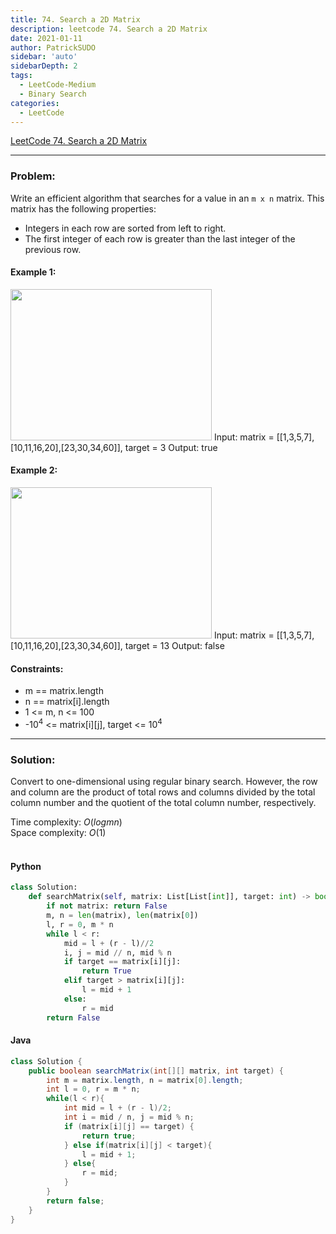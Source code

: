 ```yaml
---
title: 74. Search a 2D Matrix
description: leetcode 74. Search a 2D Matrix
date: 2021-01-11
author: PatrickSUDO
sidebar: 'auto'
sidebarDepth: 2
tags: 
  - LeetCode-Medium
  - Binary Search
categories:
  - LeetCode
---
```

[LeetCode 74. Search a 2D Matrix](https://leetcode.com/problems/search-a-2d-matrix/)

---
### Problem: <br/>

Write an efficient algorithm that searches for a value in an `m x n` matrix. This matrix has the following properties:

- Integers in each row are sorted from left to right.
- The first integer of each row is greater than the last integer of the previous row.


#### Example 1:
<img alt="" src="https://assets.leetcode.com/uploads/2020/10/05/mat.jpg" style="width: 322px; height: 242px;">
    Input: matrix = [[1,3,5,7],[10,11,16,20],[23,30,34,60]], target = 3
    Output: true

#### Example 2:
<img alt="" src="https://assets.leetcode.com/uploads/2020/10/05/mat2.jpg" style="width: 322px; height: 242px;">
    Input: matrix = [[1,3,5,7],[10,11,16,20],[23,30,34,60]], target = 13
    Output: false


#### Constraints:

- m == matrix.length
- n == matrix[i].length
- 1 <= m, n <= 100
- -10<sup>4</sup> <= matrix[i][j], target <= 10<sup>4</sup>


---
### Solution: <br/>

Convert to one-dimensional using regular binary search. However, the row and column are the product of total rows and columns divided by the total column number and the quotient of the total column number, respectively.

Time complexity: $O(logmn)$</br>
Space complexity: $O(1)$ 
</br>
</br>

#### Python
```python
class Solution:
    def searchMatrix(self, matrix: List[List[int]], target: int) -> bool:
        if not matrix: return False 
        m, n = len(matrix), len(matrix[0])
        l, r = 0, m * n
        while l < r:
            mid = l + (r - l)//2
            i, j = mid // n, mid % n 
            if target == matrix[i][j]:
                return True
            elif target > matrix[i][j]:
                l = mid + 1
            else:
                r = mid
        return False
```

#### Java
```java
class Solution {
    public boolean searchMatrix(int[][] matrix, int target) {
        int m = matrix.length, n = matrix[0].length;
        int l = 0, r = m * n;
        while(l < r){
            int mid = l + (r - l)/2;
            int i = mid / n, j = mid % n; 
            if (matrix[i][j] == target) {
                return true;
            } else if(matrix[i][j] < target){
                l = mid + 1;
            } else{
                r = mid;
            }
        }
        return false;
    }
}
```

<Disqus shortname="patricksudo" />